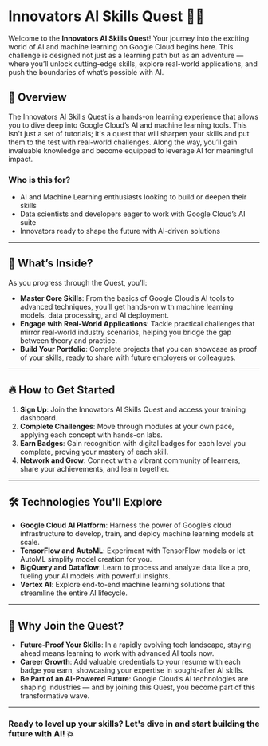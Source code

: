 # Innovators AI Skills Quest 🚀🌐

Welcome to the **Innovators AI Skills Quest**! Your journey into the exciting world of AI and machine learning on Google Cloud begins here. This challenge is designed not just as a learning path but as an adventure — where you’ll unlock cutting-edge skills, explore real-world applications, and push the boundaries of what’s possible with AI.

## 🌟 Overview
The Innovators AI Skills Quest is a hands-on learning experience that allows you to dive deep into Google Cloud’s AI and machine learning tools. This isn't just a set of tutorials; it's a quest that will sharpen your skills and put them to the test with real-world challenges. Along the way, you’ll gain invaluable knowledge and become equipped to leverage AI for meaningful impact.

### Who is this for?
- AI and Machine Learning enthusiasts looking to build or deepen their skills
- Data scientists and developers eager to work with Google Cloud’s AI suite
- Innovators ready to shape the future with AI-driven solutions

---

## 🎒 What’s Inside?
As you progress through the Quest, you’ll:
- **Master Core Skills**: From the basics of Google Cloud’s AI tools to advanced techniques, you’ll get hands-on with machine learning models, data processing, and AI deployment.
- **Engage with Real-World Applications**: Tackle practical challenges that mirror real-world industry scenarios, helping you bridge the gap between theory and practice.
- **Build Your Portfolio**: Complete projects that you can showcase as proof of your skills, ready to share with future employers or colleagues.

---

## 🔥 How to Get Started
1. **Sign Up**: Join the Innovators AI Skills Quest and access your training dashboard.
2. **Complete Challenges**: Move through modules at your own pace, applying each concept with hands-on labs.
3. **Earn Badges**: Gain recognition with digital badges for each level you complete, proving your mastery of each skill.
4. **Network and Grow**: Connect with a vibrant community of learners, share your achievements, and learn together.

---

## 🛠️ Technologies You'll Explore
- **Google Cloud AI Platform**: Harness the power of Google’s cloud infrastructure to develop, train, and deploy machine learning models at scale.
- **TensorFlow and AutoML**: Experiment with TensorFlow models or let AutoML simplify model creation for you.
- **BigQuery and Dataflow**: Learn to process and analyze data like a pro, fueling your AI models with powerful insights.
- **Vertex AI**: Explore end-to-end machine learning solutions that streamline the entire AI lifecycle.

---

## 🚀 Why Join the Quest?
- **Future-Proof Your Skills**: In a rapidly evolving tech landscape, staying ahead means learning to work with advanced AI tools now.
- **Career Growth**: Add valuable credentials to your resume with each badge you earn, showcasing your expertise in sought-after AI skills.
- **Be Part of an AI-Powered Future**: Google Cloud’s AI technologies are shaping industries — and by joining this Quest, you become part of this transformative wave.

---


### Ready to level up your skills? Let's dive in and start building the future with AI! 💥
